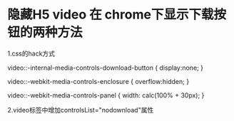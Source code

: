 # 隐藏H5 video 在 chrome下显示下载按钮的两种方法
1.css的hack方式

video::-internal-media-controls-download-button {
    display:none;
}

video::-webkit-media-controls-enclosure {
    overflow:hidden;
}

video::-webkit-media-controls-panel {
    width: calc(100% + 30px); 
}

2.video标签中增加controlsList="nodownload"属性
